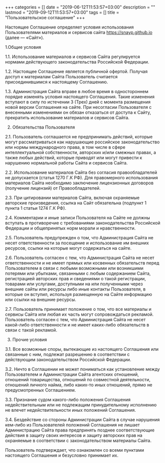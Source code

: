 +++
categories = []
date = "2019-06-12T11:53:57+03:00"
description = ""
lastmod = "2019-09-12T11:53:57+03:00"
tags = []
title = "Пользовательское соглашение"
+++

Настоящее Соглашение определяет условия использования Пользователями материалов и сервисов сайта https://snayp.github.io  (далее — «Сайт»).

1.Общие условия

1.1. Использование материалов и сервисов Сайта регулируется нормами действующего законодательства Российской Федерации.

1.2. Настоящее Соглашение является публичной офертой. Получая доступ к материалам Сайта Пользователь считается присоединившимся к настоящему Соглашению.

1.3. Администрация Сайта вправе в любое время в одностороннем порядке изменять условия настоящего Соглашения. Такие изменения вступают в силу по истечении 3 (Трех) дней с момента размещения новой версии Соглашения на сайте. При несогласии Пользователя с внесенными изменениями он обязан отказаться от доступа к Сайту, прекратить использование материалов и сервисов Сайта.

2. Обязательства Пользователя

2.1. Пользователь соглашается не предпринимать действий, которые могут рассматриваться как нарушающие российское законодательство или нормы международного права, в том числе в сфере интеллектуальной собственности, авторских и/или смежных правах, а также любых действий, которые приводят или могут привести к нарушению нормальной работы Сайта и сервисов Сайта.

2.2. Использование материалов Сайта без согласия правообладателей не допускается (статья 1270 Г.К РФ). Для правомерного использования материалов Сайта необходимо заключение лицензионных договоров (получение лицензий) от Правообладателей.

2.3. При цитировании материалов Сайта, включая охраняемые авторские произведения, ссылка на Сайт обязательна (подпункт 1 пункта 1 статьи 1274 Г.К РФ).

2.4. Комментарии и иные записи Пользователя на Сайте не должны вступать в противоречие с требованиями законодательства Российской Федерации и общепринятых норм морали и нравственности.

2.5. Пользователь предупрежден о том, что Администрация Сайта не несет ответственности за посещение и использование им внешних ресурсов, ссылки на которые могут содержаться на сайте.

2.6. Пользователь согласен с тем, что Администрация Сайта не несет ответственности и не имеет прямых или косвенных обязательств перед Пользователем в связи с любыми возможными или возникшими потерями или убытками, связанными с любым содержанием Сайта, регистрацией авторских прав и сведениями о такой регистрации, товарами или услугами, доступными на или полученными через внешние сайты или ресурсы либо иные контакты Пользователя, в которые он вступил, используя размещенную на Сайте информацию или ссылки на внешние ресурсы.

2.7. Пользователь принимает положение о том, что все материалы и сервисы Сайта или любая их часть могут сопровождаться рекламой. Пользователь согласен с тем, что Администрация Сайта не несет какой-либо ответственности и не имеет каких-либо обязательств в связи с такой рекламой.

3. Прочие условия

3.1. Все возможные споры, вытекающие из настоящего Соглашения или связанные с ним, подлежат разрешению в соответствии с действующим законодательством Российской Федерации.

3.2. Ничто в Соглашении не может пониматься как установление между Пользователем и Администрации Сайта агентских отношений, отношений товарищества, отношений по совместной деятельности, отношений личного найма, либо каких-то иных отношений, прямо не предусмотренных Соглашением.

3.3. Признание судом какого-либо положения Соглашения недействительным или не подлежащим принудительному исполнению не влечет недействительности иных положений Соглашения.

3.4. Бездействие со стороны Администрации Сайта в случае нарушения кем-либо из Пользователей положений Соглашения не лишает Администрацию Сайта права предпринять позднее соответствующие действия в защиту своих интересов и защиту авторских прав на охраняемые в соответствии с законодательством материалы Сайта.

Пользователь подтверждает, что ознакомлен со всеми пунктами настоящего Соглашения и безусловно принимает их.